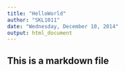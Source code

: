```yaml
---
title: "HelloWorld"
author: "SKL1011"
date: "Wednesday, December 10, 2014"
output: html_document
---
```


## This is a markdown file
